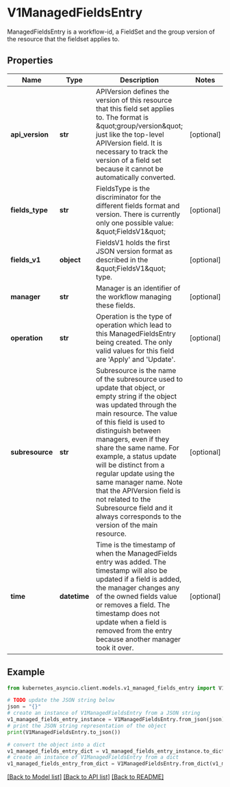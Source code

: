 # V1ManagedFieldsEntry

ManagedFieldsEntry is a workflow-id, a FieldSet and the group version of the resource that the fieldset applies to.

## Properties

Name | Type | Description | Notes
------------ | ------------- | ------------- | -------------
**api_version** | **str** | APIVersion defines the version of this resource that this field set applies to. The format is \&quot;group/version\&quot; just like the top-level APIVersion field. It is necessary to track the version of a field set because it cannot be automatically converted. | [optional] 
**fields_type** | **str** | FieldsType is the discriminator for the different fields format and version. There is currently only one possible value: \&quot;FieldsV1\&quot; | [optional] 
**fields_v1** | **object** | FieldsV1 holds the first JSON version format as described in the \&quot;FieldsV1\&quot; type. | [optional] 
**manager** | **str** | Manager is an identifier of the workflow managing these fields. | [optional] 
**operation** | **str** | Operation is the type of operation which lead to this ManagedFieldsEntry being created. The only valid values for this field are &#39;Apply&#39; and &#39;Update&#39;. | [optional] 
**subresource** | **str** | Subresource is the name of the subresource used to update that object, or empty string if the object was updated through the main resource. The value of this field is used to distinguish between managers, even if they share the same name. For example, a status update will be distinct from a regular update using the same manager name. Note that the APIVersion field is not related to the Subresource field and it always corresponds to the version of the main resource. | [optional] 
**time** | **datetime** | Time is the timestamp of when the ManagedFields entry was added. The timestamp will also be updated if a field is added, the manager changes any of the owned fields value or removes a field. The timestamp does not update when a field is removed from the entry because another manager took it over. | [optional] 

## Example

```python
from kubernetes_asyncio.client.models.v1_managed_fields_entry import V1ManagedFieldsEntry

# TODO update the JSON string below
json = "{}"
# create an instance of V1ManagedFieldsEntry from a JSON string
v1_managed_fields_entry_instance = V1ManagedFieldsEntry.from_json(json)
# print the JSON string representation of the object
print(V1ManagedFieldsEntry.to_json())

# convert the object into a dict
v1_managed_fields_entry_dict = v1_managed_fields_entry_instance.to_dict()
# create an instance of V1ManagedFieldsEntry from a dict
v1_managed_fields_entry_from_dict = V1ManagedFieldsEntry.from_dict(v1_managed_fields_entry_dict)
```
[[Back to Model list]](../README.md#documentation-for-models) [[Back to API list]](../README.md#documentation-for-api-endpoints) [[Back to README]](../README.md)


